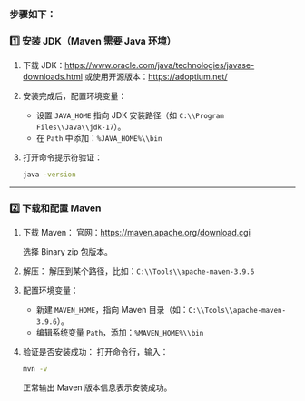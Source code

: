 ### 步骤如下：

### 1️⃣ 安装 JDK（Maven 需要 Java 环境）

1. 下载 JDK：https://www.oracle.com/java/technologies/javase-downloads.html
或使用开源版本：https://adoptium.net/
2. 安装完成后，配置环境变量：
    - 设置 `JAVA_HOME` 指向 JDK 安装路径（如 `C:\\Program Files\\Java\\jdk-17`）。
    - 在 `Path` 中添加：`%JAVA_HOME%\\bin`
3. 打开命令提示符验证：
    
    ```bash
    java -version
    
    ```
    

---

### 2️⃣ 下载和配置 Maven

1. 下载 Maven：
官网：https://maven.apache.org/download.cgi
    
    选择 Binary zip 包版本。
    
2. 解压：
解压到某个路径，比如：`C:\\Tools\\apache-maven-3.9.6`
3. 配置环境变量：
    - 新建 `MAVEN_HOME`，指向 Maven 目录（如：`C:\\Tools\\apache-maven-3.9.6`）。
    - 编辑系统变量 `Path`，添加：`%MAVEN_HOME%\\bin`
4. 验证是否安装成功：
打开命令行，输入：
    
    ```bash
    mvn -v
    
    ```
    
    正常输出 Maven 版本信息表示安装成功。

